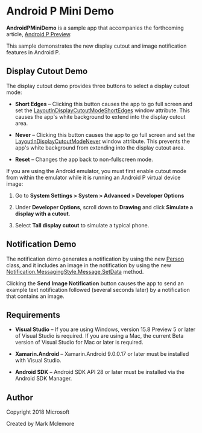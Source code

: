 Android P Mini Demo 
===================

**AndroidPMiniDemo** is a sample app that accompanies the forthcoming article,
[Android P Preview](https://docs.microsoft.com/en-us/xamarin/android/platform/android-p).

This sample demonstrates the new display cutout and image notification features 
in Android P. 

## Display Cutout Demo

The display cutout demo provides three buttons to select a display
cutout mode:

-   **Short Edges** &ndash; Clicking this button causes the app to go
    full screen and set the
    [LayoutInDisplayCutoutModeShortEdges](https://developer.android.com/reference/android/view/WindowManager.LayoutParams.html#LAYOUT_IN_DISPLAY_CUTOUT_MODE_SHORT_EDGES)
    window attribute. This causes the app's white background to
    extend into the display cutout area.

-   **Never** &ndash; Clicking this button causes the app to go full screen
    and set the
    [LayoutInDisplayCutoutModeNever](https://developer.android.com/reference/android/view/WindowManager.LayoutParams.html#LAYOUT_IN_DISPLAY_CUTOUT_MODE_NEVER) window attribute. This prevents the app's white background from extending into
the display cutout area.

-   **Reset** &ndash; Changes the app back to non-fullscreen mode.

If you are using the Android emulator, you must first enable cutout
mode from within the emulator while it is running an Android P virtual
device image:

1.  Go to **System Settings > System > Advanced > Developer Options**

2.  Under **Developer Options**, scroll down to **Drawing** and click
    **Simulate a display with a cutout**.

3.  Select **Tall display cutout** to simulate a typical phone.


## Notification Demo

The notification demo generates a notification by using the new
[Person](https://developer.android.com/reference/android/app/Person.html)
class, and it includes an image in the notification by using the new
 [Notification.MessagingStyle.Message.SetData](https://developer.android.com/reference/android/app/Notification.MessagingStyle.Message.html#setData%28java.lang.String,%20android.net.Uri) method.

Clicking the **Send Image Notification** button causes the app to send an
example text notification followed (several seconds later) by a notification
that contains an image.


## Requirements

-   **Visual Studio** &ndash; If you are using Windows, version 15.8
    Preview 5 or later of Visual Studio is required.  If you are using
    a Mac, the current Beta version of Visual Studio for Mac or later
    is required.

-   **Xamarin.Android** &ndash; Xamarin.Android 9.0.0.17 or later must
    be installed with Visual Studio.

-   **Android SDK** &ndash; Android SDK API 28 or later must be
    installed via the Android SDK Manager.


Author
------

Copyright 2018 Microsoft

Created by Mark Mclemore
